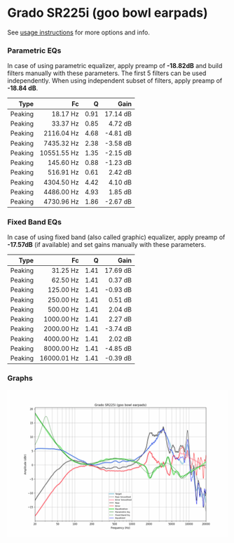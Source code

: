 # Grado SR225i (goo bowl earpads)
See [usage instructions](https://github.com/jaakkopasanen/AutoEq#usage) for more options and info.

### Parametric EQs
In case of using parametric equalizer, apply preamp of **-18.82dB** and build filters manually
with these parameters. The first 5 filters can be used independently.
When using independent subset of filters, apply preamp of **-18.84 dB**.

| Type    | Fc          |    Q | Gain     |
|--------:|------------:|-----:|---------:|
| Peaking | 18.17 Hz    | 0.91 | 17.14 dB |
| Peaking | 33.37 Hz    | 0.85 | 4.72 dB  |
| Peaking | 2116.04 Hz  | 4.68 | -4.81 dB |
| Peaking | 7435.32 Hz  | 2.38 | -3.58 dB |
| Peaking | 10551.55 Hz | 1.35 | -2.15 dB |
| Peaking | 145.60 Hz   | 0.88 | -1.23 dB |
| Peaking | 516.91 Hz   | 0.61 | 2.42 dB  |
| Peaking | 4304.50 Hz  | 4.42 | 4.10 dB  |
| Peaking | 4486.00 Hz  | 4.93 | 1.85 dB  |
| Peaking | 4730.96 Hz  | 1.86 | -2.67 dB |

### Fixed Band EQs
In case of using fixed band (also called graphic) equalizer, apply preamp of **-17.57dB**
(if available) and set gains manually with these parameters.

| Type    | Fc          |    Q | Gain     |
|--------:|------------:|-----:|---------:|
| Peaking | 31.25 Hz    | 1.41 | 17.69 dB |
| Peaking | 62.50 Hz    | 1.41 | 0.37 dB  |
| Peaking | 125.00 Hz   | 1.41 | -0.93 dB |
| Peaking | 250.00 Hz   | 1.41 | 0.51 dB  |
| Peaking | 500.00 Hz   | 1.41 | 2.04 dB  |
| Peaking | 1000.00 Hz  | 1.41 | 2.27 dB  |
| Peaking | 2000.00 Hz  | 1.41 | -3.74 dB |
| Peaking | 4000.00 Hz  | 1.41 | 2.02 dB  |
| Peaking | 8000.00 Hz  | 1.41 | -4.85 dB |
| Peaking | 16000.01 Hz | 1.41 | -0.39 dB |

### Graphs
![](./Grado%20SR225i%20(goo%20bowl%20earpads).png)